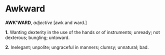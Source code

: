# Awkward

**AWK'WARD**, _adjective_ \[awk and ward.\]

**1.** Wanting dexterity in the use of the hands or of instruments; unready; not dexterous; bungling; untoward.

**2.** Inelegant; unpolite; ungraceful in manners; clumsy; unnatural; bad.